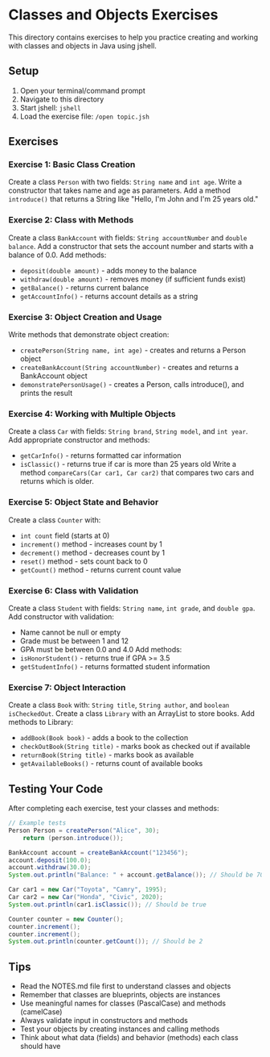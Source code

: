 # Classes and Objects Exercises

This directory contains exercises to help you practice creating and working with classes and objects in Java using jshell.

## Setup
1. Open your terminal/command prompt
2. Navigate to this directory
3. Start jshell: `jshell`
4. Load the exercise file: `/open topic.jsh`

## Exercises

### Exercise 1: Basic Class Creation
Create a class `Person` with two fields: `String name` and `int age`.
Write a constructor that takes name and age as parameters.
Add a method `introduce()` that returns a String like "Hello, I'm John and I'm 25 years old."

### Exercise 2: Class with Methods
Create a class `BankAccount` with fields: `String accountNumber` and `double balance`.
Add a constructor that sets the account number and starts with a balance of 0.0.
Add methods:
- `deposit(double amount)` - adds money to the balance
- `withdraw(double amount)` - removes money (if sufficient funds exist)
- `getBalance()` - returns current balance
- `getAccountInfo()` - returns account details as a string

### Exercise 3: Object Creation and Usage
Write methods that demonstrate object creation:
- `createPerson(String name, int age)` - creates and returns a Person object
- `createBankAccount(String accountNumber)` - creates and returns a BankAccount object
- `demonstratePersonUsage()` - creates a Person, calls introduce(), and prints the result

### Exercise 4: Working with Multiple Objects
Create a class `Car` with fields: `String brand`, `String model`, and `int year`.
Add appropriate constructor and methods:
- `getCarInfo()` - returns formatted car information
- `isClassic()` - returns true if car is more than 25 years old
Write a method `compareCars(Car car1, Car car2)` that compares two cars and returns which is older.

### Exercise 5: Object State and Behavior
Create a class `Counter` with:
- `int count` field (starts at 0)
- `increment()` method - increases count by 1
- `decrement()` method - decreases count by 1
- `reset()` method - sets count back to 0
- `getCount()` method - returns current count value

### Exercise 6: Class with Validation
Create a class `Student` with fields: `String name`, `int grade`, and `double gpa`.
Add constructor with validation:
- Name cannot be null or empty
- Grade must be between 1 and 12
- GPA must be between 0.0 and 4.0
Add methods:
- `isHonorStudent()` - returns true if GPA >= 3.5
- `getStudentInfo()` - returns formatted student information

### Exercise 7: Object Interaction
Create a class `Book` with: `String title`, `String author`, and `boolean isCheckedOut`.
Create a class `Library` with an ArrayList<Book> to store books.
Add methods to Library:
- `addBook(Book book)` - adds a book to the collection
- `checkOutBook(String title)` - marks book as checked out if available
- `returnBook(String title)` - marks book as available
- `getAvailableBooks()` - returns count of available books

## Testing Your Code
After completing each exercise, test your classes and methods:

```java
// Example tests
Person Person = createPerson("Alice", 30);
    return (person.introduce());

BankAccount account = createBankAccount("123456");
account.deposit(100.0);
account.withdraw(30.0);
System.out.println("Balance: " + account.getBalance()); // Should be 70.0

Car car1 = new Car("Toyota", "Camry", 1995);
Car car2 = new Car("Honda", "Civic", 2020);
System.out.println(car1.isClassic()); // Should be true

Counter counter = new Counter();
counter.increment();
counter.increment();
System.out.println(counter.getCount()); // Should be 2
```

## Tips
- Read the NOTES.md file first to understand classes and objects
- Remember that classes are blueprints, objects are instances
- Use meaningful names for classes (PascalCase) and methods (camelCase)
- Always validate input in constructors and methods
- Test your objects by creating instances and calling methods
- Think about what data (fields) and behavior (methods) each class should have
